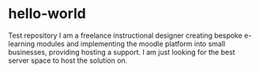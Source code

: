 # hello-world
Test repository
I am a freelance instructional designer creating bespoke e-learning modules and implementing the moodle platform into small businesses, providing hosting a support. I am just looking for the best server space to host the solution on.
